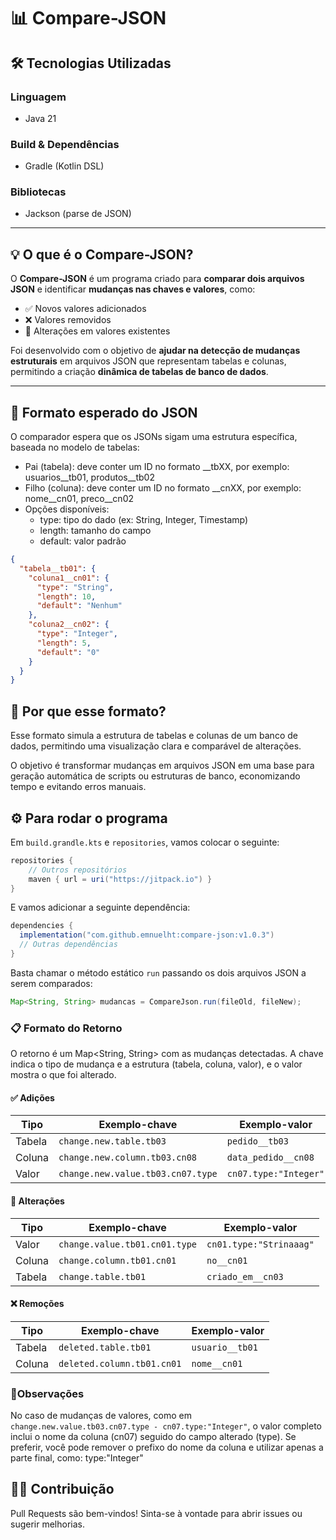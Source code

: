 # 📊 Compare-JSON

## 🛠️ Tecnologias Utilizadas

### Linguagem
- Java 21

### Build & Dependências
- Gradle (Kotlin DSL)

### Bibliotecas
- Jackson (parse de JSON)

---

## 💡 O que é o Compare-JSON?

O **Compare-JSON** é um programa criado para **comparar dois arquivos JSON** e identificar **mudanças nas chaves e valores**, como:

- ✅ Novos valores adicionados  
- ❌ Valores removidos  
- 🔄 Alterações em valores existentes 

Foi desenvolvido com o objetivo de **ajudar na detecção de mudanças estruturais** em arquivos JSON que representam tabelas e colunas, permitindo a criação **dinâmica de tabelas de banco de dados**.

---

## 📐 Formato esperado do JSON

O comparador espera que os JSONs sigam uma estrutura específica, baseada no modelo de tabelas:
- Pai (tabela): deve conter um ID no formato __tbXX, por exemplo: usuarios__tb01, produtos__tb02
- Filho (coluna): deve conter um ID no formato __cnXX, por exemplo: nome__cn01, preco__cn02
- Opções disponíveis:
  - type: tipo do dado (ex: String, Integer, Timestamp)
  - length: tamanho do campo
  - default: valor padrão

```json
{
  "tabela__tb01": {
    "coluna1__cn01": {
      "type": "String",
      "length": 10,
      "default": "Nenhum"
    },
    "coluna2__cn02": {
      "type": "Integer",
      "length": 5,
      "default": "0"
    }
  }
}
```
## 📌 Por que esse formato?
Esse formato simula a estrutura de tabelas e colunas de um banco de dados, permitindo uma visualização clara e comparável de alterações.

O objetivo é transformar mudanças em arquivos JSON em uma base para geração automática de scripts ou estruturas de banco, economizando tempo e evitando erros manuais.

## ⚙️ Para rodar o programa
Em ```build.grandle.kts``` e ```repositories```, vamos colocar o seguinte:
```gradle
repositories {
    // Outros repositórios
    maven { url = uri("https://jitpack.io") }
}
```
E vamos adicionar a seguinte dependência:
```gradle
dependencies {
  implementation("com.github.emnuelht:compare-json:v1.0.3")
  // Outras dependências
}
```
Basta chamar o método estático ```run``` passando os dois arquivos JSON a serem comparados:
```java
Map<String, String> mudancas = CompareJson.run(fileOld, fileNew);
```
### 📋 Formato do Retorno
O retorno é um Map<String, String> com as mudanças detectadas. A chave indica o tipo de mudança e a estrutura (tabela, coluna, valor), e o valor mostra o que foi alterado.
#### ✅ Adições
| Tipo   | Exemplo-chave                     | Exemplo-valor         |
| ------ | --------------------------------- | --------------------- |
| Tabela | `change.new.table.tb03`           | `pedido__tb03`        |
| Coluna | `change.new.column.tb03.cn08`     | `data_pedido__cn08`   |
| Valor  | `change.new.value.tb03.cn07.type` | `cn07.type:"Integer"` |
#### 🔄 Alterações
| Tipo   | Exemplo-chave                 | Exemplo-valor           |
| ------ | ----------------------------- | ----------------------- |
| Valor  | `change.value.tb01.cn01.type` | `cn01.type:"Strinaaag"` |
| Coluna | `change.column.tb01.cn01`     | `no__cn01`              |
| Tabela | `change.table.tb01`           | `criado_em__cn03`       |
#### ❌ Remoções
| Tipo   | Exemplo-chave              | Exemplo-valor   |
| ------ | -------------------------- | --------------- |
| Tabela | `deleted.table.tb01`       | `usuario__tb01` |
| Coluna | `deleted.column.tb01.cn01` | `nome__cn01`    |

### 📎Observações
No caso de mudanças de valores, como em ```change.new.value.tb03.cn07.type - cn07.type:"Integer"```, o valor completo inclui o nome da coluna (cn07) seguido do campo alterado (type).
Se preferir, você pode remover o prefixo do nome da coluna e utilizar apenas a parte final, como:
type:"Integer"

## 🧑‍💻 Contribuição
Pull Requests são bem-vindos! Sinta-se à vontade para abrir issues ou sugerir melhorias.
